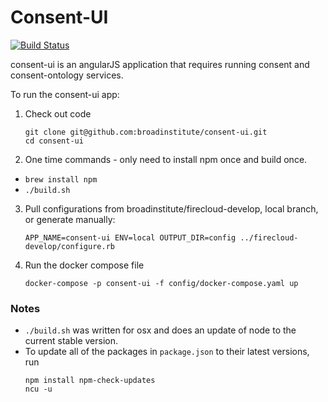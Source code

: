 Consent-UI
==========

[![Build Status](https://travis-ci.com/broadinstitute/consent-ui.svg?token=3ve6QNemvC5zpJzsoKzf&branch=develop)](https://travis-ci.com/broadinstitute/consent-ui)

consent-ui is an angularJS application that requires running consent and consent-ontology services.

To run the consent-ui app:

1. Check out code
    ```
    git clone git@github.com:broadinstitute/consent-ui.git
    cd consent-ui
    ```
2. One time commands - only need to install npm once and build once. 
  * `brew install npm`
  * `./build.sh` 

3. Pull configurations from broadinstitute/firecloud-develop, local branch, or generate manually: 
    ```
    APP_NAME=consent-ui ENV=local OUTPUT_DIR=config ../firecloud-develop/configure.rb
    ```
4. Run the docker compose file 
    ```
    docker-compose -p consent-ui -f config/docker-compose.yaml up
    ```

### Notes
* `./build.sh` was written for osx and does an update of node to the current stable version.
* To update all of the packages in `package.json` to their latest versions, run 
    ```
    npm install npm-check-updates
    ncu -u
    ```
    

